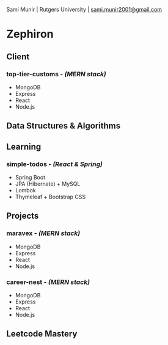 Sami Munir | Rutgers University | sami.munir2001@gmail.com

# Zephiron

## Client

### top-tier-customs - _(MERN stack)_

- MongoDB
- Express
- React
- Node.js

## Data Structures & Algorithms

## Learning

### simple-todos - _(React & Spring)_

- Spring Boot
- JPA (Hibernate) + MySQL
- Lombok
- Thymeleaf + Bootstrap CSS

## Projects

### maravex - _(MERN stack)_

- MongoDB
- Express
- React
- Node.js

### career-nest - _(MERN stack)_

- MongoDB
- Express
- React
- Node.js

## Leetcode Mastery
